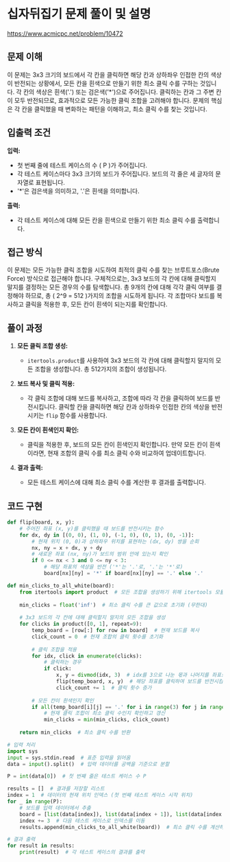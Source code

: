 # 십자뒤집기 문제 풀이 및 설명 

https://www.acmicpc.net/problem/10472

## 문제 이해

이 문제는 3x3 크기의 보드에서 각 칸을 클릭하면 해당 칸과 상하좌우 인접한 칸의 색상이 반전되는 상황에서, 모든 칸을 흰색으로 만들기 위한 최소 클릭 수를 구하는 것입니다. 각 칸의 색상은 흰색('.') 또는 검은색('*')으로 주어집니다. 클릭하는 칸과 그 주변 칸이 모두 반전되므로, 효과적으로 모든 가능한 클릭 조합을 고려해야 합니다. 문제의 핵심은 각 칸을 클릭했을 때 변화하는 패턴을 이해하고, 최소 클릭 수를 찾는 것입니다.

## 입출력 조건

**입력:**
- 첫 번째 줄에 테스트 케이스의 수 \( P \)가 주어집니다.
- 각 테스트 케이스마다 3x3 크기의 보드가 주어집니다. 보드의 각 줄은 세 글자의 문자열로 표현됩니다.
- '*'은 검은색을 의미하고, '.'은 흰색을 의미합니다.

**출력:**
- 각 테스트 케이스에 대해 모든 칸을 흰색으로 만들기 위한 최소 클릭 수를 출력합니다.

## 접근 방식

이 문제는 모든 가능한 클릭 조합을 시도하여 최적의 클릭 수를 찾는 브루트포스(Brute Force) 방식으로 접근해야 합니다. 구체적으로는, 3x3 보드의 각 칸에 대해 클릭할지 말지를 결정하는 모든 경우의 수를 탐색합니다. 총 9개의 칸에 대해 각각 클릭 여부를 결정해야 하므로, 총 \( 2^9 = 512 \)가지의 조합을 시도하게 됩니다. 각 조합마다 보드를 복사하고 클릭을 적용한 후, 모든 칸이 흰색이 되는지를 확인합니다.

## 풀이 과정

1. **모든 클릭 조합 생성:**
   - `itertools.product`를 사용하여 3x3 보드의 각 칸에 대해 클릭할지 말지의 모든 조합을 생성합니다. 총 512가지의 조합이 생성됩니다.
   
2. **보드 복사 및 클릭 적용:**
   - 각 클릭 조합에 대해 보드를 복사하고, 조합에 따라 각 칸을 클릭하여 보드를 반전시킵니다. 클릭할 칸을 클릭하면 해당 칸과 상하좌우 인접한 칸의 색상을 반전시키는 `flip` 함수를 사용합니다.
   
3. **모든 칸이 흰색인지 확인:**
   - 클릭을 적용한 후, 보드의 모든 칸이 흰색인지 확인합니다. 만약 모든 칸이 흰색이라면, 현재 조합의 클릭 수를 최소 클릭 수와 비교하여 업데이트합니다.
   
4. **결과 출력:**
   - 모든 테스트 케이스에 대해 최소 클릭 수를 계산한 후 결과를 출력합니다.

## 코드 구현
```python
def flip(board, x, y):
    # 주어진 좌표 (x, y)를 클릭했을 때 보드를 반전시키는 함수
    for dx, dy in [(0, 0), (1, 0), (-1, 0), (0, 1), (0, -1)]:
        # 현재 위치 (0, 0)과 상하좌우 위치를 표현하는 (dx, dy) 쌍을 순회
        nx, ny = x + dx, y + dy
        # 새로운 좌표 (nx, ny)가 보드의 범위 안에 있는지 확인
        if 0 <= nx < 3 and 0 <= ny < 3:
            # 해당 좌표의 색상을 반전 ('*'는 '.'로, '.'는 '*'로)
            board[nx][ny] = '*' if board[nx][ny] == '.' else '.'

def min_clicks_to_all_white(board):
    from itertools import product  # 모든 조합을 생성하기 위해 itertools 모듈에서 product를 가져옴
    
    min_clicks = float('inf')  # 최소 클릭 수를 큰 값으로 초기화 (무한대)
    
    # 3x3 보드의 각 칸에 대해 클릭할지 말지의 모든 조합을 생성
    for clicks in product([0, 1], repeat=9):
        temp_board = [row[:] for row in board]  # 현재 보드를 복사
        click_count = 0  # 현재 조합의 클릭 횟수를 초기화
        
        # 클릭 조합을 적용
        for idx, click in enumerate(clicks):
            # 클릭하는 경우
            if click:
                x, y = divmod(idx, 3)  # idx를 3으로 나눈 몫과 나머지를 좌표로 변환
                flip(temp_board, x, y)  # 해당 좌표를 클릭하여 보드를 반전시킴
                click_count += 1  # 클릭 횟수 증가
        
        # 모든 칸이 흰색인지 확인
        if all(temp_board[i][j] == '.' for i in range(3) for j in range(3)):
            # 현재 클릭 조합이 최소 클릭 수인지 확인하고 갱신
            min_clicks = min(min_clicks, click_count)
    
    return min_clicks  # 최소 클릭 수를 반환

# 입력 처리
import sys
input = sys.stdin.read  # 표준 입력을 읽어옴
data = input().split()  # 입력 데이터를 공백을 기준으로 분할

P = int(data[0])  # 첫 번째 줄은 테스트 케이스 수 P

results = []  # 결과를 저장할 리스트
index = 1  # 데이터의 현재 위치 인덱스 (첫 번째 테스트 케이스 시작 위치)
for _ in range(P):
    # 보드를 입력 데이터에서 추출
    board = [list(data[index]), list(data[index + 1]), list(data[index + 2])]
    index += 3  # 다음 테스트 케이스로 인덱스를 이동
    results.append(min_clicks_to_all_white(board))  # 최소 클릭 수를 계산하여 결과에 추가

# 결과 출력
for result in results:
    print(result)  # 각 테스트 케이스의 결과를 출력
